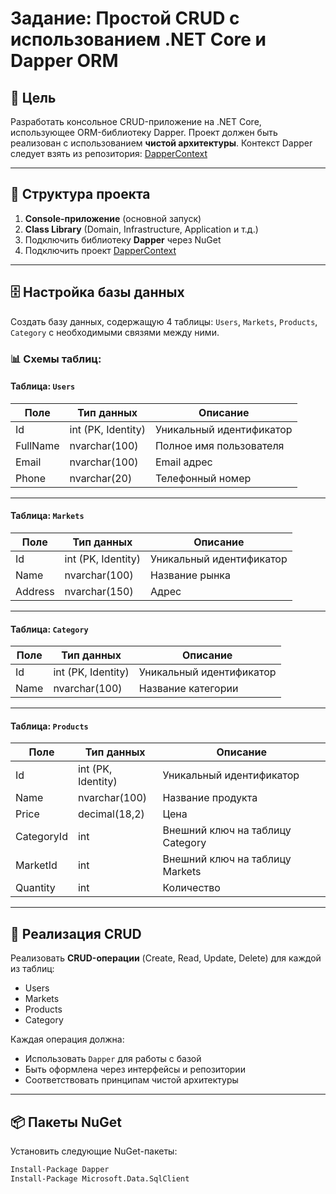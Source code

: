 # Задание: Простой CRUD с использованием .NET Core и Dapper ORM

## 📌 Цель
Разработать консольное CRUD-приложение на .NET Core, использующее ORM-библиотеку Dapper. Проект должен быть реализован с использованием **чистой архитектуры**. Контекст Dapper следует взять из репозитория: [DapperContext](https://github.com/softclub-csharp/DapperContext)

---

## 📁 Структура проекта

1. **Console-приложение** (основной запуск)
2. **Class Library** (Domain, Infrastructure, Application и т.д.)
3. Подключить библиотеку **Dapper** через NuGet
4. Подключить проект [DapperContext](https://github.com/softclub-csharp/DapperContext)

---

## 🗄️ Настройка базы данных

Создать базу данных, содержащую 4 таблицы: `Users`, `Markets`, `Products`, `Category` с необходимыми связями между ними.

### 📊 Схемы таблиц:

#### Таблица: `Users`

| Поле       | Тип данных      | Описание              |
|------------|------------------|------------------------|
| Id         | int (PK, Identity) | Уникальный идентификатор |
| FullName   | nvarchar(100)     | Полное имя пользователя |
| Email      | nvarchar(100)     | Email адрес            |
| Phone      | nvarchar(20)      | Телефонный номер       |

---

#### Таблица: `Markets`

| Поле       | Тип данных      | Описание                    |
|------------|------------------|------------------------------|
| Id         | int (PK, Identity) | Уникальный идентификатор     |
| Name       | nvarchar(100)     | Название рынка               |
| Address    | nvarchar(150)     | Адрес                        |

---

#### Таблица: `Category`

| Поле       | Тип данных      | Описание                    |
|------------|------------------|------------------------------|
| Id         | int (PK, Identity) | Уникальный идентификатор     |
| Name       | nvarchar(100)     | Название категории           |

---

#### Таблица: `Products`

| Поле       | Тип данных      | Описание                              |
|------------|------------------|----------------------------------------|
| Id         | int (PK, Identity) | Уникальный идентификатор               |
| Name       | nvarchar(100)     | Название продукта                      |
| Price      | decimal(18,2)     | Цена                                   |
| CategoryId | int               | Внешний ключ на таблицу Category       |
| MarketId   | int               | Внешний ключ на таблицу Markets        |
| Quantity   | int               | Количество                            |

---

## 🔧 Реализация CRUD

Реализовать **CRUD-операции** (Create, Read, Update, Delete) для каждой из таблиц:

- Users
- Markets
- Products
- Category

Каждая операция должна:

- Использовать `Dapper` для работы с базой
- Быть оформлена через интерфейсы и репозитории
- Соответствовать принципам чистой архитектуры

---

## 📦 Пакеты NuGet

Установить следующие NuGet-пакеты:

```bash
Install-Package Dapper
Install-Package Microsoft.Data.SqlClient
